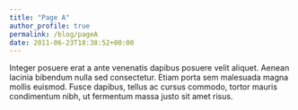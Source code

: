 ```yaml
---
title: "Page A"
author_profile: true
permalink: /blog/pageA 
date: 2011-06-23T18:38:52+00:00
---
```


Integer posuere erat a ante venenatis dapibus posuere velit aliquet. Aenean lacinia bibendum nulla sed consectetur. Etiam porta sem malesuada magna mollis euismod. Fusce dapibus, tellus ac cursus commodo, tortor mauris condimentum nibh, ut fermentum massa justo sit amet risus.